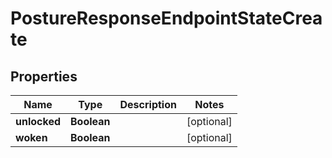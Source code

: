 

# PostureResponseEndpointStateCreate


## Properties

| Name | Type | Description | Notes |
|------------ | ------------- | ------------- | -------------|
|**unlocked** | **Boolean** |  |  [optional] |
|**woken** | **Boolean** |  |  [optional] |




